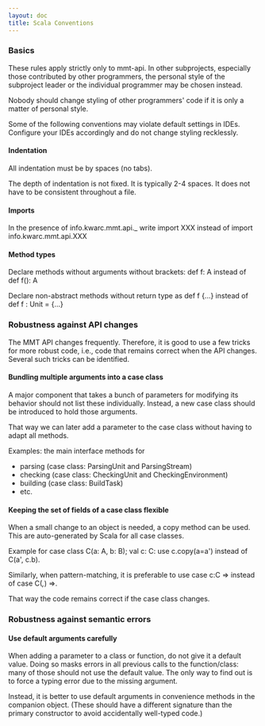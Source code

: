 ```yaml
---
layout: doc
title: Scala Conventions
---
```


### Basics

These rules apply strictly only to mmt-api.
In other subprojects, especially those contributed by other programmers, the personal style of the subproject leader or the individual programmer may be chosen instead.

Nobody should change styling of other programmers' code if it is only a matter of personal style.

Some of the following conventions may violate default settings in IDEs.
Configure your IDEs accordingly and do not change styling recklessly.

#### Indentation

All indentation must be by spaces (no tabs).

The depth of indentation is not fixed. It is typically 2-4 spaces.
It does not have to be consistent throughout a file.

#### Imports

In the presence of <span class="code">info.kwarc.mmt.api._</span>
write
 <span class="code">import XXX</span>
instead of
<span class="code">import info.kwarc.mmt.api.XXX</span>

#### Method types

Declare methods without arguments without brackets:
<span class="code">def f: A</span>
instead of
<span class="code">def f(): A</span>

Declare non-abstract methods without return type as
<span class="code">def f {...}</span>
instead of
<span class="code">def f : Unit = {...}</span>

### Robustness against API changes

The MMT API changes frequently.
Therefore, it is good to use a few tricks for more robust code, i.e., code that remains correct when the API changes.
Several such tricks can be identified.

#### Bundling multiple arguments into a case class

A major component that takes a bunch of parameters for modifying its behavior should not list these individually.
Instead, a new case class should be introduced to hold those arguments.

That way we can later add a parameter to the case class without having to adapt all methods.

Examples: the main interface methods for
 * parsing (case class: ParsingUnit and ParsingStream)
 * checking (case class: CheckingUnit and CheckingEnvironment)
 * building (case class: BuildTask)
 * etc.

#### Keeping the set of fields of a case class flexible

When a small change to an object is needed, a copy method can be used.
This are auto-generated by Scala for all case classes.

Example for <span class="code">case class C(a: A, b: B); val c: C</span>: use <span class="code">c.copy(a=a')</span> instead of <span class="code">C(a', c.b)</span>.

Similarly, when pattern-matching, it is preferable to use <span class="code">case c:C =></span> instead of <span class="code">case C(_,_) =></span>.

That way the code remains correct if the case class changes.

### Robustness against semantic errors

#### Use default arguments carefully

When adding a parameter to a class or function, do not give it a default value.
Doing so masks errors in all previous calls to the function/class: many of those should not use the default value.
The only way to find out is to force a typing error due to the missing argument.

Instead, it is better to use default arguments in convenience methods in the companion object.
(These should have a different signature than the primary constructor to avoid accidentally well-typed code.)
